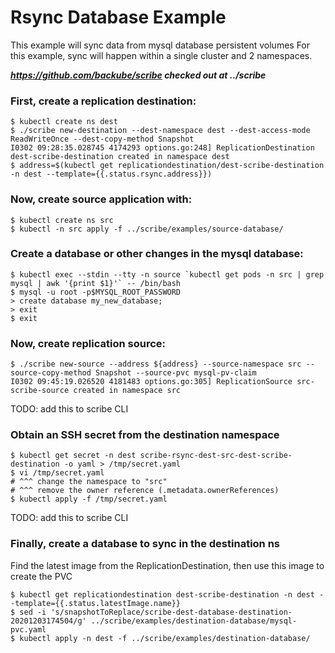 # Rsync Database Example

This example will sync data from mysql database persistent volumes
For this example, sync will happen within a single cluster and 2 namespaces.

***https://github.com/backube/scribe checked out at ../scribe***

### First, create a replication destination:

```console
$ kubectl create ns dest
$ ./scribe new-destination --dest-namespace dest --dest-access-mode ReadWriteOnce --dest-copy-method Snapshot 
I0302 09:28:35.028745 4174293 options.go:248] ReplicationDestination dest-scribe-destination created in namespace dest
$ address=$(kubectl get replicationdestination/dest-scribe-destination  -n dest --template={{.status.rsync.address}})
```
### Now, create source application with:

```console
$ kubectl create ns src
$ kubectl -n src apply -f ../scribe/examples/source-database/
```

### Create a database or other changes in the mysql database:

```console
$ kubectl exec --stdin --tty -n source `kubectl get pods -n src | grep mysql | awk '{print $1}'` -- /bin/bash
$ mysql -u root -p$MYSQL_ROOT_PASSWORD
> create database my_new_database;
> exit
$ exit
```

### Now, create replication source:

```console
$ ./scribe new-source --address ${address} --source-namespace src --source-copy-method Snapshot --source-pvc mysql-pv-claim
I0302 09:45:19.026520 4181483 options.go:305] ReplicationSource src-scribe-source created in namespace src
```

TODO: add this to scribe CLI
### Obtain an SSH secret from the destination namespace 

```console
$ kubectl get secret -n dest scribe-rsync-dest-src-dest-scribe-destination -o yaml > /tmp/secret.yaml
$ vi /tmp/secret.yaml
# ^^^ change the namespace to "src"
# ^^^ remove the owner reference (.metadata.ownerReferences)
$ kubectl apply -f /tmp/secret.yaml
```

TODO: add this to scribe CLI
### Finally, create a database to sync in the destination ns

Find the latest image from the ReplicationDestination, then
use this image to create the PVC

```console
$ kubectl get replicationdestination dest-scribe-destination -n dest --template={{.status.latestImage.name}}
$ sed -i 's/snapshotToReplace/scribe-dest-database-destination-20201203174504/g' ../scribe/examples/destination-database/mysql-pvc.yaml
$ kubectl apply -n dest -f ../scribe/examples/destination-database/
```
